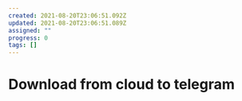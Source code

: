 ```yaml
---
created: 2021-08-20T23:06:51.092Z
updated: 2021-08-20T23:06:51.089Z
assigned: ""
progress: 0
tags: []
---
```


# Download from cloud to telegram
